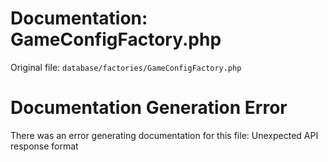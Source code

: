 # Documentation: GameConfigFactory.php

Original file: `database/factories/GameConfigFactory.php`

# Documentation Generation Error

There was an error generating documentation for this file: Unexpected API response format